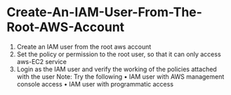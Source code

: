 # Create-An-IAM-User-From-The-Root-AWS-Account

1. Create an IAM user from the root aws account
2. Set the policy or permission to the root user, so that it can only access aws-EC2
service
3. Login as the IAM user and verify the working of the policies attached with the user
Note: Try the following
• IAM user with AWS management console access
• IAM user with programmatic access
